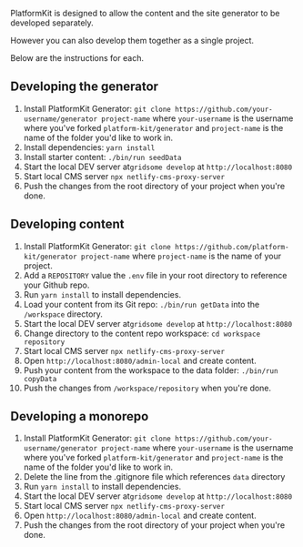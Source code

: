 PlatformKit is designed to allow the content and the site generator to be developed separately. 

However you can also develop them together as a single project. 

Below are the instructions for each.

## Developing the generator

1. Install PlatformKit Generator: `git clone https://github.com/your-username/generator project-name` where `your-username` is the username where you've forked `platform-kit/generator` and `project-name` is the name of the folder you'd like to work in.
2. Install dependencies: `yarn install`
3. Install starter content: `./bin/run seedData`
4. Start the local DEV server at`gridsome develop` at `http://localhost:8080`
5. Start local CMS server `npx netlify-cms-proxy-server`
6. Push the changes from the root directory of your project when you're done.

## Developing content

1. Install PlatformKit Generator: `git clone https://github.com/platform-kit/generator project-name` where `project-name` is the name of your project.
2. Add a `REPOSITORY` value the `.env` file in your root directory to reference your Github repo.
3. Run `yarn install` to install dependencies.
4. Load your content from its Git repo: `./bin/run getData` into the `/workspace` directory.
5. Start the local DEV server at`gridsome develop` at `http://localhost:8080`
6. Change directory to the content repo workspace: `cd workspace repository`
7. Start local CMS server `npx netlify-cms-proxy-server`
8. Open `http://localhost:8080/admin-local` and create content.
9. Push your content from the workspace to the data folder: `./bin/run copyData`
10. Push the changes from `/workspace/repository` when you're done.

## Developing a monorepo

1. Install PlatformKit Generator: `git clone https://github.com/your-username/generator project-name` where `your-username` is the username where you've forked `platform-kit/generator` and `project-name` is the name of the folder you'd like to work in.
2. Delete the line from the .gitignore file which references `data` directory
3. Run `yarn install` to install dependencies.
4. Start the local DEV server at`gridsome develop` at `http://localhost:8080`
5. Start local CMS server `npx netlify-cms-proxy-server`
6. Open `http://localhost:8080/admin-local` and create content.
7. Push the changes from the root directory of your project when you're done.